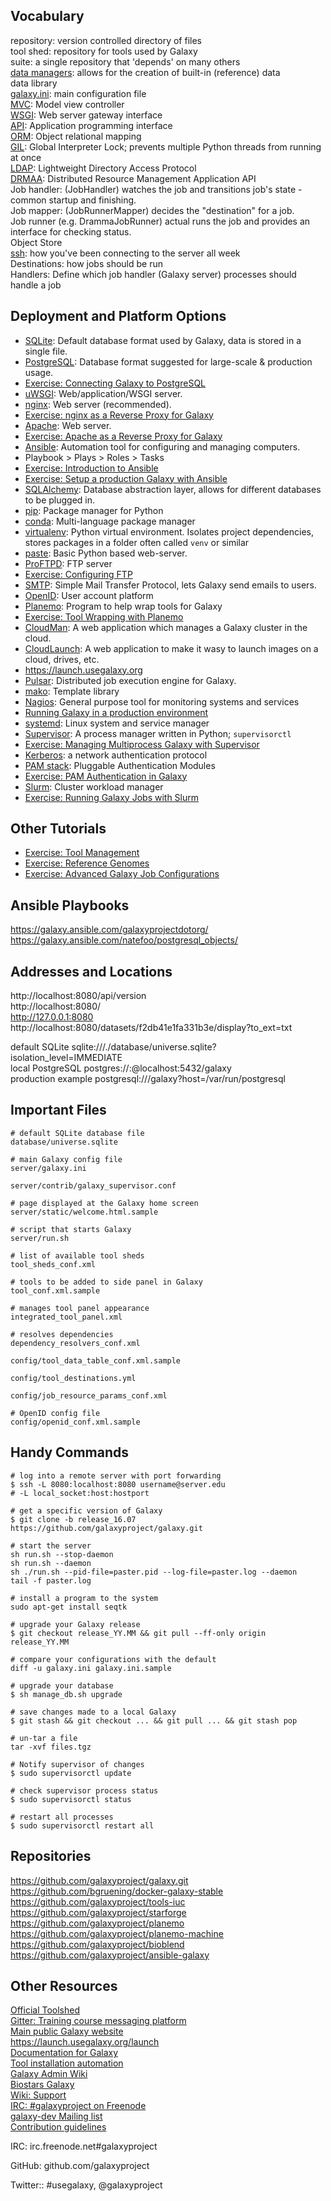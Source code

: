 ## Vocabulary
repository: version controlled directory of files  
tool shed: repository for tools used by Galaxy  
suite: a single repository that 'depends' on many others  
[data managers](https://wiki.galaxyproject.org/Admin/Tools/DataManagers): allows for the creation of built-in (reference) data  
data library  
[galaxy.ini](https://raw.githubusercontent.com/galaxyproject/galaxy/dev/config/galaxy.ini.sample): main configuration file  
[MVC](https://en.wikipedia.org/wiki/Model%E2%80%93view%E2%80%93controller): Model view controller  
[WSGI](https://wsgi.readthedocs.io/en/latest/what.html): Web server gateway interface  
[API](https://en.wikipedia.org/wiki/Application_programming_interface): Application programming interface  
[ORM](https://en.wikipedia.org/wiki/Object-relational_mapping): Object relational mapping  
[GIL](https://wiki.python.org/moin/GlobalInterpreterLock): Global Interpreter Lock; prevents multiple Python threads from running at once  
[LDAP](https://en.wikipedia.org/wiki/Lightweight_Directory_Access_Protocol): Lightweight Directory Access Protocol  
[DRMAA](https://www.drmaa.org/): Distributed Resource Management Application API  
Job handler: (JobHandler) watches the job and transitions job's state - common startup and finishing.    
Job mapper: (JobRunnerMapper) decides the "destination" for a job.  
Job runner (e.g. DrammaJobRunner) actual runs the job and provides an interface for checking status.  
Object Store    
[ssh](https://en.wikipedia.org/wiki/Secure_Shell): how you've been connecting to the server all week  
Destinations: how jobs should be run  
Handlers: Define which job handler (Galaxy server) processes should handle a job

## Deployment and Platform Options

- [SQLite](https://sqlite.org/): Default database format used by Galaxy, data is stored in a single file. 
- [PostgreSQL](https://www.postgresql.org/): Database format suggested for large-scale & production usage. 
 - [Exercise: Connecting Galaxy to PostgreSQL](https://github.com/martenson/dagobah-training/blob/master/intro/03-databases/ex1-postgres.md)
- [uWSGI](https://uwsgi-docs.readthedocs.io/en/latest/): Web/application/WSGI server.
- [nginx](https://www.nginx.com/resources/wiki/): Web server (recommended). 
 - [Exercise: nginx as a Reverse Proxy for Galaxy](https://github.com/martenson/dagobah-training/blob/master/intro/04-web-servers/ex2-nginx.md)
- [Apache](https://httpd.apache.org/): Web server. 
 - [Exercise: Apache as a Reverse Proxy for Galaxy](https://github.com/martenson/dagobah-training/blob/master/intro/04-web-servers/ex1-apache.md)
- [Ansible](https://www.ansible.com/): Automation tool for configuring and managing computers.
 - Playbook > Plays > Roles > Tasks
 - [Exercise: Introduction to Ansible](https://github.com/martenson/dagobah-training/blob/master/advanced/001-ansible/ex1-intro-ansible.md)  
 - [Exercise: Setup a production Galaxy with Ansible](https://github.com/martenson/dagobah-training/blob/master/advanced/001-ansible/ex2-galaxy-ansible.md)
- [SQLAlchemy](http://www.sqlalchemy.org/): Database abstraction layer, allows for different databases to be plugged in.
- [pip](https://pip.pypa.io/en/stable/): Package manager for Python
- [conda](http://conda.pydata.org/docs/intro.html): Multi-language package manager
- [virtualenv](http://docs.python-guide.org/en/latest/dev/virtualenvs/): Python virtual environment. Isolates project dependencies, stores packages in a folder often called `venv` or similar
- [paste](https://en.wikipedia.org/wiki/Python_Paste): Basic Python based web-server.
- [ProFTPD](http://www.proftpd.org/): FTP server
 - [Exercise: Configuring FTP](https://wiki.galaxyproject.org/Admin/Config/UploadviaFTP)
- [SMTP](https://en.wikipedia.org/wiki/Simple_Mail_Transfer_Protocol): Simple Mail Transfer Protocol, lets Galaxy send emails to users.
- [OpenID](http://openid.net/): User account platform
- [Planemo](http://planemo.readthedocs.io/en/latest/): Program to help wrap tools for Galaxy
 - [Exercise: Tool Wrapping with Planemo](http://planemo.readthedocs.io/en/latest/writing_standalone.html)
- [CloudMan](https://github.com/galaxyproject/cloudman): A web application which manages a Galaxy cluster in the cloud.
- [CloudLaunch](https://github.com/galaxyproject/cloudlaunch): A web application to make it wasy to launch images on a cloud, drives, etc.
 - https://launch.usegalaxy.org
- [Pulsar](github.com/galaxyproject/pulsar): Distributed job execution engine for Galaxy.
- [mako](http://www.makotemplates.org/): Template library  
- [Nagios](https://www.nagios.org/): General purpose tool for monitoring systems and services 
- [Running Galaxy in a production environment](https://wiki.galaxyproject.org/Admin/Config/Performance/ProductionServer)
- [systemd](https://www.freedesktop.org/wiki/Software/systemd/): Linux system and service manager
- [Supervisor](http://supervisord.org/): A process manager written in Python; `supervisorctl`
 - [Exercise: Managing Multiprocess Galaxy with Supervisor](https://github.com/martenson/dagobah-training/blob/master/advanced/002a-systemd-supervisor/ex1-supervisor.md)
- [Kerberos](http://web.mit.edu/kerberos/): a network authentication protocol
- [PAM stack](http://www.tuxradar.com/content/how-pam-works): Pluggable Authentication Modules
 - [Exercise: PAM Authentication in Galaxy](https://github.com/martenson/dagobah-training/blob/master/advanced/004-external-authentication/ex1-pam-auth.md)
- [Slurm](http://slurm.schedmd.com/): Cluster workload manager
 - [Exercise: Running Galaxy Jobs with Slurm](https://github.com/martenson/dagobah-training/blob/master/advanced/005-compute-cluster/ex1-slurm.md)



## Other Tutorials
- [Exercise: Tool Management](https://github.com/martenson/dagobah-training/blob/master/intro/05-tool-shed/ex-tool-management.md)  
- [Exercise: Reference Genomes](https://github.com/martenson/dagobah-training/blob/master/intro/06-reference-genomes/ex06_reference_genomes.md)  
- [Exercise: Advanced Galaxy Job Configurations](https://github.com/martenson/dagobah-training/blob/master/advanced/005-compute-cluster/ex2-advanced-job-configs.md)


## Ansible Playbooks
https://galaxy.ansible.com/galaxyprojectdotorg/  
https://galaxy.ansible.com/natefoo/postgresql_objects/  

## Addresses and Locations
http://localhost:8080/api/version  
http://localhost:8080/  
http://127.0.0.1:8080  
http://localhost:8080/datasets/f2db41e1fa331b3e/display?to_ext=txt  

default SQLite sqlite:///./database/universe.sqlite?isolation_level=IMMEDIATE  
local PostgreSQL postgres://<name>:<password>@localhost:5432/galaxy  
production example postgresql:///galaxy?host=/var/run/postgresql  


## Important Files
```
# default SQLite database file
database/universe.sqlite 

# main Galaxy config file
server/galaxy.ini 

server/contrib/galaxy_supervisor.conf

# page displayed at the Galaxy home screen
server/static/welcome.html.sample 

# script that starts Galaxy
server/run.sh 

# list of available tool sheds
tool_sheds_conf.xml 

# tools to be added to side panel in Galaxy
tool_conf.xml.sample 

# manages tool panel appearance
integrated_tool_panel.xml 

# resolves dependencies
dependency_resolvers_conf.xml 

config/tool_data_table_conf.xml.sample

config/tool_destinations.yml

config/job_resource_params_conf.xml

# OpenID config file
config/openid_conf.xml.sample
```

## Handy Commands

```
# log into a remote server with port forwarding
$ ssh -L 8080:localhost:8080 username@server.edu
# -L local_socket:host:hostport

# get a specific version of Galaxy
$ git clone -b release_16.07 https://github.com/galaxyproject/galaxy.git

# start the server
sh run.sh --stop-daemon
sh run.sh --daemon
sh ./run.sh --pid-file=paster.pid --log-file=paster.log --daemon
tail -f paster.log

# install a program to the system
sudo apt-get install seqtk

# upgrade your Galaxy release
$ git checkout release_YY.MM && git pull --ff-only origin release_YY.MM

# compare your configurations with the default
diff -u galaxy.ini galaxy.ini.sample

# upgrade your database
$ sh manage_db.sh upgrade

# save changes made to a local Galaxy
$ git stash && git checkout ... && git pull ... && git stash pop

# un-tar a file
tar -xvf files.tgz

# Notify supervisor of changes
$ sudo supervisorctl update

# check supervisor process status
$ sudo supervisorctl status

# restart all processes
$ sudo supervisorctl restart all

```

## Repositories
https://github.com/galaxyproject/galaxy.git  
https://github.com/bgruening/docker-galaxy-stable  
https://github.com/galaxyproject/tools-iuc  
https://github.com/galaxyproject/starforge  
https://github.com/galaxyproject/planemo  
https://github.com/galaxyproject/planemo-machine  
https://github.com/galaxyproject/bioblend  
https://github.com/galaxyproject/ansible-galaxy

## Other Resources
[Official Toolshed](https://toolshed.g2.bx.psu.edu/)  
[Gitter: Training course messaging platform](https://gitter.im/dagobah-training/Lobby)  
[Main public Galaxy website](https://usegalaxy.org/)  
https://launch.usegalaxy.org/launch  
[Documentation for Galaxy](https://docs.galaxyproject.org/en/master/index.html)  
[Tool installation automation](https://github.com/galaxyproject/ephemeris)  
[Galaxy Admin Wiki](https://wiki.galaxyproject.org/Admin/)  
[Biostars Galaxy](https://biostar.usegalaxy.org/)  
[Wiki: Support](https://wiki.galaxyproject.org/Support)  
[IRC: #galaxyproject on Freenode](https://wiki.galaxyproject.org/Support/IRC)  
[galaxy-dev Mailing list](http://dev.list.galaxyproject.org/)  
[Contribution guidelines](http://bit.ly/gx-CONTRIBUTING-md)

IRC: irc.freenode.net#galaxyproject

GitHub: github.com/galaxyproject

Twitter:: #usegalaxy, @galaxyproject

